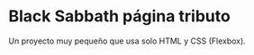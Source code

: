 # Black Sabbath página tributo

Un proyecto muy pequeño que usa solo HTML y CSS (Flexbox).

<blockquote class="imgur-embed-pub" lang="en" data-id="a/xkEqXAg" data-context="false" ><a href="//imgur.com/a/xkEqXAg"></a></blockquote><script async src="//s.imgur.com/min/embed.js" charset="utf-8"></script>

